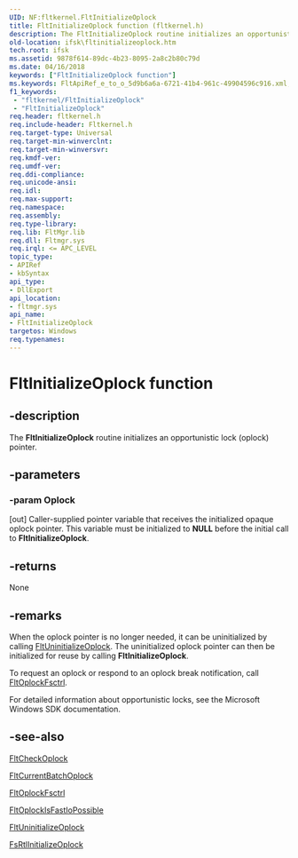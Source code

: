 ```yaml
---
UID: NF:fltkernel.FltInitializeOplock
title: FltInitializeOplock function (fltkernel.h)
description: The FltInitializeOplock routine initializes an opportunistic lock (oplock) pointer.
old-location: ifsk\fltinitializeoplock.htm
tech.root: ifsk
ms.assetid: 9878f614-89dc-4b23-8095-2a8c2b80c79d
ms.date: 04/16/2018
keywords: ["FltInitializeOplock function"]
ms.keywords: FltApiRef_e_to_o_5d9b6a6a-6721-41b4-961c-49904596c916.xml, FltInitializeOplock, FltInitializeOplock routine [Installable File System Drivers], fltkernel/FltInitializeOplock, ifsk.fltinitializeoplock
f1_keywords:
 - "fltkernel/FltInitializeOplock"
 - "FltInitializeOplock"
req.header: fltkernel.h
req.include-header: Fltkernel.h
req.target-type: Universal
req.target-min-winverclnt: 
req.target-min-winversvr: 
req.kmdf-ver: 
req.umdf-ver: 
req.ddi-compliance: 
req.unicode-ansi: 
req.idl: 
req.max-support: 
req.namespace: 
req.assembly: 
req.type-library: 
req.lib: FltMgr.lib
req.dll: Fltmgr.sys
req.irql: <= APC_LEVEL
topic_type:
- APIRef
- kbSyntax
api_type:
- DllExport
api_location:
- fltmgr.sys
api_name:
- FltInitializeOplock
targetos: Windows
req.typenames: 
---
```


# FltInitializeOplock function


## -description


The <b>FltInitializeOplock</b> routine initializes an opportunistic lock (oplock) pointer. 


## -parameters




### -param Oplock 
[out]
Caller-supplied pointer variable that receives the initialized opaque oplock pointer. This variable must be initialized to <b>NULL</b> before the initial call to <b>FltInitializeOplock</b>. 


## -returns



None 




## -remarks



When the oplock pointer is no longer needed, it can be uninitialized by calling <a href="https://docs.microsoft.com/windows-hardware/drivers/ddi/fltkernel/nf-fltkernel-fltuninitializeoplock">FltUninitializeOplock</a>. The uninitialized oplock pointer can then be initialized for reuse by calling <b>FltInitializeOplock</b>. 

To request an oplock or respond to an oplock break notification, call <a href="https://docs.microsoft.com/windows-hardware/drivers/ddi/fltkernel/nf-fltkernel-fltoplockfsctrl">FltOplockFsctrl</a>. 

For detailed information about opportunistic locks, see the Microsoft Windows SDK documentation. 




## -see-also




<a href="https://docs.microsoft.com/windows-hardware/drivers/ddi/fltkernel/nf-fltkernel-fltcheckoplock">FltCheckOplock</a>



<a href="https://docs.microsoft.com/windows-hardware/drivers/ddi/fltkernel/nf-fltkernel-fltcurrentbatchoplock">FltCurrentBatchOplock</a>



<a href="https://docs.microsoft.com/windows-hardware/drivers/ddi/fltkernel/nf-fltkernel-fltoplockfsctrl">FltOplockFsctrl</a>



<a href="https://docs.microsoft.com/windows-hardware/drivers/ddi/fltkernel/nf-fltkernel-fltoplockisfastiopossible">FltOplockIsFastIoPossible</a>



<a href="https://docs.microsoft.com/windows-hardware/drivers/ddi/fltkernel/nf-fltkernel-fltuninitializeoplock">FltUninitializeOplock</a>



<a href="https://docs.microsoft.com/windows-hardware/drivers/ddi/ntifs/nf-ntifs-_fsrtl_advanced_fcb_header-fsrtlinitializeoplock">FsRtlInitializeOplock</a>
 

 

